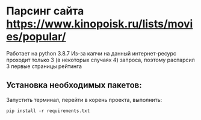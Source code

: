 # Парсинг сайта https://www.kinopoisk.ru/lists/movies/popular/ 

Работает на python 3.8.7
Из-за капчи на данный интернет-ресурс проходит только 3 (в некоторых случаях 4) запроса, поэтому распарсил 3 первые страницы рейтинга 

## Установка необходимых пакетов:
Запустить терминал, перейти в корень проекта, выполнить:
```
pip install -r requirements.txt
```